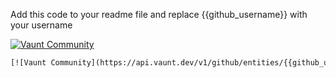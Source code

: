 Add this code to your readme file and replace {{github_username}} with your username 

[![Vaunt Community](https://api.vaunt.dev/v1/github/entities/simonmazzaroth/badges/community)](https://community.vaunt.dev/board/simonmazzaroth)

```html
[![Vaunt Community](https://api.vaunt.dev/v1/github/entities/{{github_username}}/badges/community)](https://community.vaunt.dev/board/{{github_username}})
```
